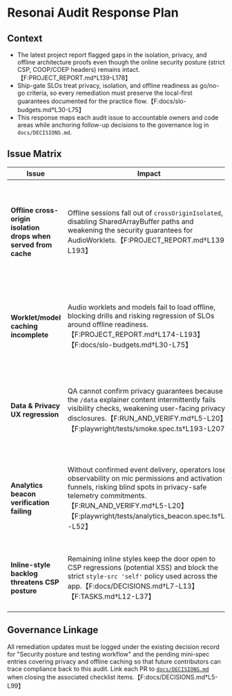 # Resonai Audit Response Plan

## Context
- The latest project report flagged gaps in the isolation, privacy, and offline architecture proofs even though the online security posture (strict CSP, COOP/COEP headers) remains intact.【F:PROJECT_REPORT.md†L139-L178】
- Ship-gate SLOs treat privacy, isolation, and offline readiness as go/no-go criteria, so every remediation must preserve the local-first guarantees documented for the practice flow.【F:docs/slo-budgets.md†L30-L75】
- This response maps each audit issue to accountable owners and code areas while anchoring follow-up decisions to the governance log in `docs/DECISIONS.md`.

## Issue Matrix
| Issue | Impact | Status | Recommended Owner(s) | Linked Areas / Docs | Notes & Next Actions |
| --- | --- | --- | --- | --- | --- |
| **Offline cross-origin isolation drops when served from cache** | Offline sessions fall out of `crossOriginIsolated`, disabling SharedArrayBuffer paths and weakening the security guarantees for AudioWorklets.【F:PROJECT_REPORT.md†L139-L193】 | **Closed.** Service worker now reapplies COOP/COEP headers before returning cached navigations, and the `/practice` offline regression keeps cross-origin isolation intact.【F:public/sw.js†L1-L75】【F:playwright/tests/isolation-offline-practice.spec.ts†L1-L74】 | Codex cloud (owns COOP/COEP enforcement per governance log).【F:docs/DECISIONS.md†L5-L54】 | `next.config.js` headers, `public/sw.js`, offline regression spec `playwright/tests/isolation-offline-practice.spec.ts`, reference SW patch in `snippets/sw.coopcoep.example.js`.【F:public/sw.js†L1-L75】【F:playwright/tests/isolation-offline-practice.spec.ts†L1-L74】【F:snippets/sw.coopcoep.example.js†L1-L86】 | Keep SSOT JSON summaries current whenever the service worker changes and cross-link the passing regression run under DECISIONS item 13.【F:.artifacts/SSOT.md†L1-L17】【F:docs/DECISIONS.md†L67-L75】 |
| **Worklet/model caching incomplete** | Audio worklets and models fail to load offline, blocking drills and risking regression of SLOs around offline readiness.【F:PROJECT_REPORT.md†L174-L193】【F:docs/slo-budgets.md†L30-L75】 | **Pending decision.** Offline caching strategy still unratified.【F:docs/DECISIONS.md†L67-L75】 | Codex cloud (offline caching + SW strategy).【F:docs/DECISIONS.md†L67-L75】 | `scripts/build-precache.js`, `public/sw.js` precache list, DECISIONS item 13.【F:scripts/build-precache.js†L1-L125】【F:public/sw.js†L1-L55】【F:docs/DECISIONS.md†L67-L75】 | Finalize the APP_SHELL inventory for worklets/onnx assets, ensure CORP/CORP headers survive caching, and document the outcome under DECISIONS item 13 before closing the audit finding.【F:docs/DECISIONS.md†L67-L75】 |
| **Data & Privacy UX regression** | QA cannot confirm privacy guarantees because the `/data` explainer content intermittently fails visibility checks, weakening user-facing privacy disclosures.【F:RUN_AND_VERIFY.md†L5-L20】【F:playwright/tests/smoke.spec.ts†L193-L207】 | **Open.** Playwright smoke test currently failing on this assertion.【F:RUN_AND_VERIFY.md†L5-L20】 | Cursor (UI remediation) with ChatGPT partnering on policy copy per local-first plan.【F:docs/DECISIONS.md†L55-L57】 | `app/data/page.tsx` content, footer link routing, smoke spec expectations.【F:app/data/page.tsx†L1-L33】【F:playwright/tests/smoke.spec.ts†L193-L207】 | Audit root cause (layout classes vs. visibility), restore reliable rendering under strict CSP, and reconfirm copy against the local-first policy once fixed. Update DECISIONS entry 9 with any policy tweaks.【F:docs/DECISIONS.md†L55-L57】 |
| **Analytics beacon verification failing** | Without confirmed event delivery, operators lose observability on mic permissions and activation funnels, risking blind spots in privacy-safe telemetry commitments.【F:RUN_AND_VERIFY.md†L5-L20】【F:playwright/tests/analytics_beacon.spec.ts†L1-L52】 | **Open.** Beacon spec failing to observe expected events.【F:RUN_AND_VERIFY.md†L5-L20】 | Codex cloud (local analytics schema owner).【F:docs/DECISIONS.md†L85-L86】 | `/try` flow analytics stubs, `app/api/events/route.ts` in-memory sink, analytics helper utilities.【F:app/api/events/route.ts†L1-L130】【F:playwright/tests/analytics_beacon.spec.ts†L1-L52】 | Inspect client buffering vs. POST handler, extend diagnostics around sendBeacon fallback, and document schema/retention guarantees under DECISIONS item 19 before re-running the spec.【F:docs/DECISIONS.md†L85-L86】 |
| **Inline-style backlog threatens CSP posture** | Remaining inline styles keep the door open to CSP regressions (potential XSS) and block the strict `style-src 'self'` policy used across the app.【F:docs/DECISIONS.md†L7-L13】【F:TASKS.md†L12-L37】 | **In progress.** Waves 2 & 4 of the removal plan still outstanding.【F:TASKS.md†L18-L37】 | Cursor (UI refactors) with Codex reviewing CSP compliance.【F:AGENTS.md†L12-L23】 | Components listed in `TASKS.md` (e.g., `components/ProgressBar.tsx`, `app/data/page.tsx`), lint rule upgrade in `eslint.config.mjs`.【F:TASKS.md†L18-L37】 | Finish wave 2/4 migrations, elevate the lint rule to error, and record any allowed exceptions in the CSP hardening decision entry.【F:docs/DECISIONS.md†L7-L13】 |

## Governance Linkage
All remediation updates must be logged under the existing decision record for "Security posture and testing workflow" and the pending mini-spec entries covering privacy and offline caching so that future contributors can trace compliance back to this audit. Link each PR to [`docs/DECISIONS.md`](../DECISIONS.md#2025-09-14--security-posture-and-testing-workflow) when closing the associated checklist items.【F:docs/DECISIONS.md†L5-L99】

